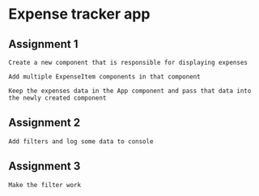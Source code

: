 # Expense tracker app

## Assignment 1

    Create a new component that is responsible for displaying expenses

    Add multiple ExpenseItem components in that component

    Keep the expenses data in the App component and pass that data into the newly created component

## Assignment 2

    Add filters and log some data to console

## Assignment 3

    Make the filter work

